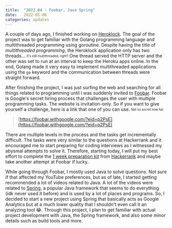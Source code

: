 ```yaml
---
title:  "2022.04 - Foobar, Java Spring"
date:   2022-05-06
categories: updates
---
```


A couple of days ago, I finished working on [Heroklock](https://github.com/thinkty/heroklock).
The goal of the project was to get familiar with the Golang programming language and multithreaded programming using goroutine.
Despite having the title of *multithreaded programming*, the Heroklock application only has two threads...
<sub><sup>It's still multithreaded, right?</sup></sub>
One thread served the HTTP server and the other was set to run at an interval to keep the Heroku apps online.
In the end, Golang made it very easy to implement multithreaded applications using the ```go``` keyword and the communication between threads were straight forward.

After finishing the project, I was just surfing the web and searching for all things related to programming until I was suddenly invited to [Foobar](https://foobar.withgoogle.com/).
Foobar is Google's secret hiring process that challenges the user with multiple programming tasks.
The website is invitation-only.
So if you want to give yourself a challenge, here is a link that one of you can use. <sub><sup>Not so *secret* now ha!</sup></sub>

> [https://foobar.withgoogle.com/?eid=p2PsE](https://foobar.withgoogle.com/?eid=p2PsE)

There are multiple levels in the process and the tasks get incrementally difficult.
The tasks were very similar to the questions at Hackerrank and it encouraged me to start preparing for coding interviews as I witnessed my abysmal attempts to solve it.
Therefore, starting today, I will put my best effort to complete the [1 week preparation kit](https://www.hackerrank.com/interview/preparation-kits/one-week-preparation-kit/one-week-day-one/challenges) from [Hackerrank](https://www.hackerrank.com/) and maybe take another attempt at Foobar if lucky.

While going through Foobar, I mostly used Java to solve questions.
Not sure if that affected my YouTube preferences, but as of late, I started getting recommended a lot of videos related to Java.
A lot of the videos were related to [Spring](https://spring.io/), a popular Java framework that seems to do everything (idk never used it before) and is used by a lot of places and programs.
So, I decided to start a new project using Spring that basically acts as Google Analytics but at a much lower quality that I shouldn't even call it an analyzing tool 😂.
Through this project, I plan to get familiar with actual project development with Java, the Spring framework, and also some minor details such as build tools and more.